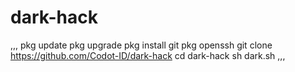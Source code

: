 # dark-hack
,,,
pkg update 
pkg upgrade
pkg install git
pkg openssh
git clone https://github.com/Codot-ID/dark-hack
cd dark-hack
sh dark.sh
,,,
